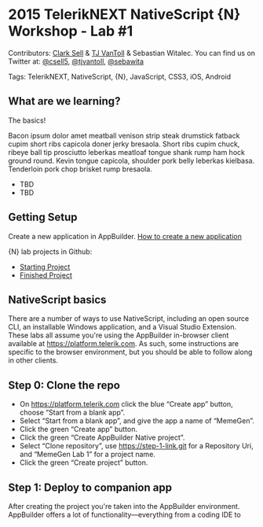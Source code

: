 # 2015 TelerikNEXT NativeScript {N} Workshop - Lab #1

Contributors: [Clark Sell](http://csell.net) & [TJ VanToll](http://tjvantoll.com/) & Sebastian Witalec. You can find us on Twitter at: [@csell5](https://twitter.com/csell5), [@tjvantoll](https://twitter.com/tjvantoll), [@sebawita](https://twitter.com/sebawita)

Tags: TelerikNEXT, NativeScript, {N}, JavaScript, CSS3, iOS, Android

## What are we learning?

The basics!

Bacon ipsum dolor amet meatball venison strip steak drumstick fatback cupim short ribs capicola doner jerky bresaola. Short ribs cupim chuck, ribeye ball tip prosciutto leberkas meatloaf tongue shank rump ham hock ground round. Kevin tongue capicola, shoulder pork belly leberkas kielbasa. Tenderloin pork chop brisket rump bresaola.

* TBD
* TBD
 
## Getting Setup
Create a new application in AppBuilder. [How to create a new application](http://backUpOne.com/backup)

{N} lab projects in Github:
* [Starting Project](http://tbd.com)
* [Finished Project](http://tbd.com)

## NativeScript basics

There are a number of ways to use NativeScript, including an open source CLI, an installable Windows application, and a Visual Studio Extension. These labs all assume you're using the AppBuilder in-browser client available at <https://platform.telerik.com>. As such, some instructions are specific to the browser environment, but you should be able to follow along in other clients.

## Step 0: Clone the repo

* On <https://platform.telerik.com> click the blue “Create app” button, choose “Start from a blank app”.
* Select “Start from a blank app”, and give the app a name of “MemeGen”.
* Click the green “Create app” button.
* Click the green “Create AppBuilder Native project”.
* Select “Clone repository”, use https://step-1-link.git for a Repository Uri, and “MemeGen Lab 1” for a project name.
* Click the green “Create project” button.

## Step 1: Deploy to companion app

After creating the project you're taken into the AppBuilder environment. AppBuilder offers a lot of functionality—everything from a coding IDE to